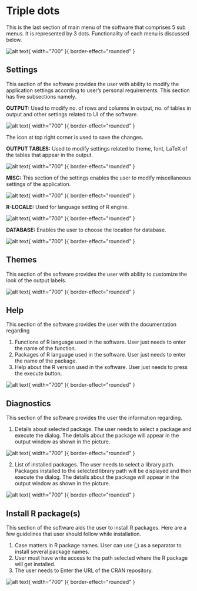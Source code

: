 # Triple dots

This is the last section of main menu of the software that comprises 5 sub menus. It is represented by 3 dots. Functionality of each menu is discussed below.

![alt text](screenshots/image268.png){ width="700" }{ border-effect="rounded" }

## Settings

This section of the software provides the user with ability to modify the application settings according to user’s personal requirements. This section has five subsections namely.

__OUTPUT:__  Used to modify no. of rows and columns in output, no. of tables in output and other settings related to UI of the software.

![alt text](screenshots/image269.png){ width="700" }{ border-effect="rounded" }

The icon at top right corner is used to save the changes.

__OUTPUT TABLES:__ Used to modify settings related to theme, font, LaTeX of the tables that appear in the output.

![alt text](screenshots/image270.png){ width="700" }{ border-effect="rounded" }

__MISC:__ This section of the settings enables the user to modify miscellaneous settings of the application.

![alt text](screenshots/image271.png){ width="700" }{ border-effect="rounded" }

__R-LOCALE:__ Used for language setting of R engine.

![alt text](screenshots/image272.png){ width="700" }{ border-effect="rounded" }

__DATABASE:__ Enables the user to choose the location for database.

![alt text](screenshots/image273.png){ width="700" }{ border-effect="rounded" }

## Themes

This section of the software provides the user with ability to customize the look of the output labels.

![alt text](screenshots/image274.png){ width="700" }{ border-effect="rounded" }

## Help

This section of the software provides the user with the documentation  regarding
1.	Functions of R language used in the software. User just needs to enter the name of the function.
2.	Packages of R language used in the software. User just needs to enter the name of the package.
3.	Help about the R version used in the software. User just needs to press the execute button.

![alt text](screenshots/image275.png){ width="700" }{ border-effect="rounded" }

## Diagnostics

This section of the software provides the user the information regarding.
1.	Details about selected package. The user needs to select a package and execute the dialog. The details about the package will appear in the output window as shown in the picture.

![alt text](screenshots/image276.png){ width="700" }{ border-effect="rounded" }

2.	List of installed packages. The user needs to select a library path. Packages installed to the selected library path will be displayed and then execute the dialog. The details about the package will appear in the output window as shown in the picture.

![alt text](screenshots/image277.png){ width="700" }{ border-effect="rounded" }

## Install R package(s)

This section of the software aids the user to install R packages. Here are a few guidelines that user should follow while installation.

1.	Case matters in R package names. User can use (,) as a separator to install several package names.
2.	User must have write access to the path selected where the R package will get installed.
3.	The user needs to Enter the URL of the CRAN repository.

![alt text](screenshots/image278.png){ width="700" }{ border-effect="rounded" }